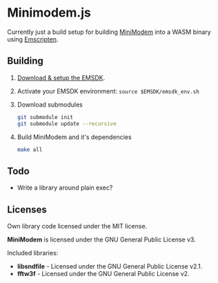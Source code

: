 # Minimodem.js

Currently just a build setup for building [MiniModem](https://github.com/kamalmostafa/minimodem/) into a WASM binary using [Emscripten](https://emscripten.org/).

## Building

1. [Download & setup the EMSDK](https://emscripten.org/docs/getting_started/downloads.html).

2. Activate your EMSDK environment: `source $EMSDK/emsdk_env.sh`

3. Download submodules

   ```sh
   git submodule init
   git submodule update --recursive
   ```

4. Build MiniModem and it's dependencies

   ```sh
   make all
   ```

## Todo

- Write a library around plain exec?

## Licenses

Own library code licensed under the MIT license.

**MiniModem** is licensed under the GNU General Public License v3.

Included libraries:

- **libsndfile** - Licensed under the GNU General Public License v2.1.
- **fftw3f** - Licensed under the GNU General Public License v2.
